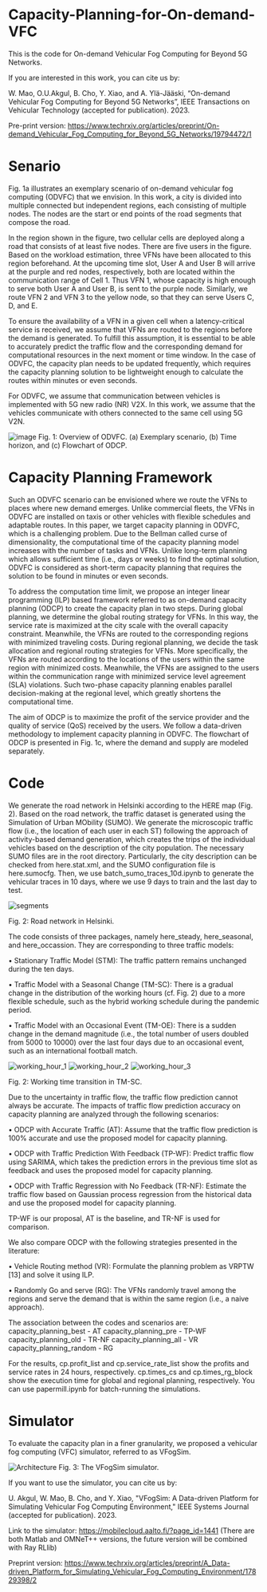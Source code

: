# Capacity-Planning-for-On-demand-VFC

This is the code for On-demand Vehicular Fog Computing for Beyond 5G Networks. 

If you are interested in this work, you can cite us by:

W. Mao, O.U.Akgul, B. Cho, Y. Xiao, and A. Ylä-Jääski, “On-demand Vehicular Fog Computing for Beyond 5G Networks”, IEEE Transactions on Vehicular Technology (accepted for publication). 2023.

Pre-print version: https://www.techrxiv.org/articles/preprint/On-demand_Vehicular_Fog_Computing_for_Beyond_5G_Networks/19794472/1


# Senario
Fig. 1a illustrates an exemplary scenario of on-demand vehicular fog computing (ODVFC) that we envision. In this work, a city is divided into multiple connected but independent regions, each consisting of multiple nodes. The nodes are the start or end points of the road segments that compose the road. 

In the region shown in the figure, two cellular cells are deployed along a road that consists of at least five nodes. There are five users in the figure. Based on the workload estimation, three VFNs have been allocated to this region beforehand. At the upcoming time slot, User A and User B will arrive at the purple and red nodes, respectively, both are located within the communication range of Cell 1. Thus VFN 1, whose capacity is high enough to serve both User A and User B, is sent to the purple node. Similarly, we route VFN 2 and VFN 3 to the yellow node, so that they can serve Users C, D, and E. 

To ensure the availability of a VFN in a given cell when a latency-critical service is received, we assume that VFNs are routed to the regions before the demand is generated. To fulfill this assumption, it is essential to be able to accurately predict the traffic flow and the corresponding demand for computational resources in the next moment or time window. In the case of ODVFC, the capacity plan needs to be updated frequently, which requires the capacity planning solution to be lightweight enough to calculate the routes within minutes or even seconds. 

For ODVFC, we assume that communication between vehicles is implemented with 5G new radio (NR) V2X. In this work, we assume that the vehicles communicate with others connected to the same cell using 5G V2N.

![image](https://github.com/furryq/Capacity-Planning-for-On-demand-VFC/assets/61701502/b8a33fdb-fa2b-4c22-afe2-16d48db9babf)
Fig. 1: Overview of ODVFC. (a) Exemplary scenario, (b) Time horizon, and (c) Flowchart of ODCP.

# Capacity Planning Framework 
Such an ODVFC scenario can be envisioned where we route the VFNs to places where new demand emerges. Unlike commercial fleets, the VFNs in ODVFC are installed on taxis or other vehicles with flexible schedules and adaptable routes. In this paper, we target capacity planning in ODVFC, which is a challenging problem. Due to the Bellman called curse of dimensionality, the computational time of the capacity planning model increases with the number of tasks and VFNs. Unlike long-term planning which allows sufficient time (i.e., days or weeks) to find the optimal solution, ODVFC is considered as short-term capacity planning that requires the solution to be found in minutes or even seconds.

To address the computation time limit, we propose an integer linear programming (ILP) based framework referred to as on-demand capacity planning (ODCP) to create the capacity plan in two steps.
During global planning, we determine the global routing strategy for VFNs. In this way, the service rate is maximized at the city scale with the overall capacity constraint. Meanwhile, the VFNs are routed to the corresponding regions with minimized traveling costs. 
During regional planning, we decide the task allocation and regional routing strategies for VFNs. More specifically, the VFNs are routed according to the locations of the users within the same region with minimized costs. Meanwhile, the VFNs are assigned to the users within the communication range with minimized service level agreement (SLA) violations. Such two-phase capacity planning enables parallel decision-making at the regional level, which greatly shortens the computational time. 

The aim of ODCP is to maximize the profit of the service provider and the quality of service (QoS) received by the users. We follow a data-driven methodology to implement capacity planning in ODVFC. The flowchart of ODCP is presented in Fig. 1c, where the demand and supply are modeled separately. 

# Code

We generate the road network in Helsinki according to the HERE map (Fig. 2). Based on the road network, the traffic dataset is generated using the Simulation of Urban MObility (SUMO). We generate the microscopic traffic flow (i.e., the location of each user in each ST) following the approach of activity-based demand generation, which creates the trips of the individual vehicles based on the description of the city population. The necessary SUMO files are in the root directory. Particularly, the city description can be checked from here.stat.xml, and the SUMO configuration file is here.sumocfg. Then, we use batch_sumo_traces_10d.ipynb to generate the vehicular traces in 10 days, where we use 9 days to train and the last day to test. 

![segments](https://github.com/furryq/Capacity-Planning-for-On-demand-VFC/assets/61701502/7498061d-2551-466f-88ed-e809102fc509)

Fig. 2: Road network in Helsinki.

The code consists of three packages, namely here_steady, here_seasonal, and here_occassion. They are corresponding to three traffic models:

• Stationary Traffic Model (STM): The traffic pattern remains unchanged during the ten days.

• Traffic Model with a Seasonal Change (TM-SC): There is a gradual change in the distribution of the working hours (cf. Fig. 2) due to a more flexible schedule, such as the hybrid working schedule during the pandemic period.

• Traffic Model with an Occasional Event (TM-OE): There is a sudden change in the demand magnitude (i.e., the total number of users doubled from 5000 to 10000) over
the last four days due to an occasional event, such as an international football match.

![working_hour_1](https://github.com/furryq/Capacity-Planning-for-On-demand-VFC/assets/61701502/ce808c3f-5e61-4ce1-9973-a6e20ccb79fe)
![working_hour_2](https://github.com/furryq/Capacity-Planning-for-On-demand-VFC/assets/61701502/a4ee8cef-7444-42ad-a87b-cdb561c88100)
![working_hour_3](https://github.com/furryq/Capacity-Planning-for-On-demand-VFC/assets/61701502/2e06d492-4c32-4e93-b367-aaa806bc03c1)

Fig. 2: Working time transition in TM-SC.

Due to the uncertainty in traffic flow, the traffic flow prediction cannot always be accurate. The impacts of traffic flow prediction accuracy on capacity planning are analyzed through the following scenarios:

• ODCP with Accurate Traffic (AT): Assume that the traffic flow prediction is 100% accurate and use the proposed model for capacity planning.

• ODCP with Traffic Prediction With Feedback (TP-WF): Predict traffic flow using SARIMA, which takes the prediction errors in the previous time slot as feedback
and uses the proposed model for capacity planning.

• ODCP with Traffic Regression with No Feedback (TR-NF): Estimate the traffic flow based on Gaussian process regression from the historical data and use the proposed model for capacity planning.

TP-WF is our proposal, AT is the baseline, and TR-NF is used for comparison.

We also compare ODCP with the following strategies presented in the literature:

• Vehicle Routing method (VR): Formulate the planning problem as VRPTW [13] and solve it using ILP.

• Randomly Go and serve (RG): The VFNs randomly travel among the regions and serve the demand that is within the same region (i.e., a naive approach).

The association between the codes and scenarios are:
capacity_planning_best - AT
capacity_planning_pre - TP-WF
capacity_planning_old - TR-NF
capacity_planning_all - VR
capacity_planning_random - RG

For the results, cp.profit_list and cp.service_rate_list show the profits and service rates in 24 hours, respectively. cp.times_cs and cp.times_rg_block show the execution time for global and regional planning, respectively.
You can use papermill.ipynb for batch-running the simulations.


# Simulator
To evaluate the capacity plan in a finer granularity, we proposed a vehicular fog computing (VFC) simulator, referred to as VFogSim.

![Architecture](https://github.com/furryq/Capacity-Planning-for-On-demand-VFC/assets/61701502/f6be0e2b-f1a2-48f0-be10-458693b6a679)
Fig. 3: The VFogSim simulator.

If you want to use the simulator, you can cite us by:

U. Akgul, W. Mao, B. Cho, and Y. Xiao, "VFogSim: A Data-driven Platform for Simulating Vehicular Fog Computing Environment," IEEE Systems Journal (accepted for publication). 2023.  

Link to the simulator: https://mobilecloud.aalto.fi/?page_id=1441 (There are both Matlab and OMNeT++ versions, the future version will be combined with Ray RLlib)

Preprint version: https://www.techrxiv.org/articles/preprint/A_Data-driven_Platform_for_Simulating_Vehicular_Fog_Computing_Environment/17829398/2


